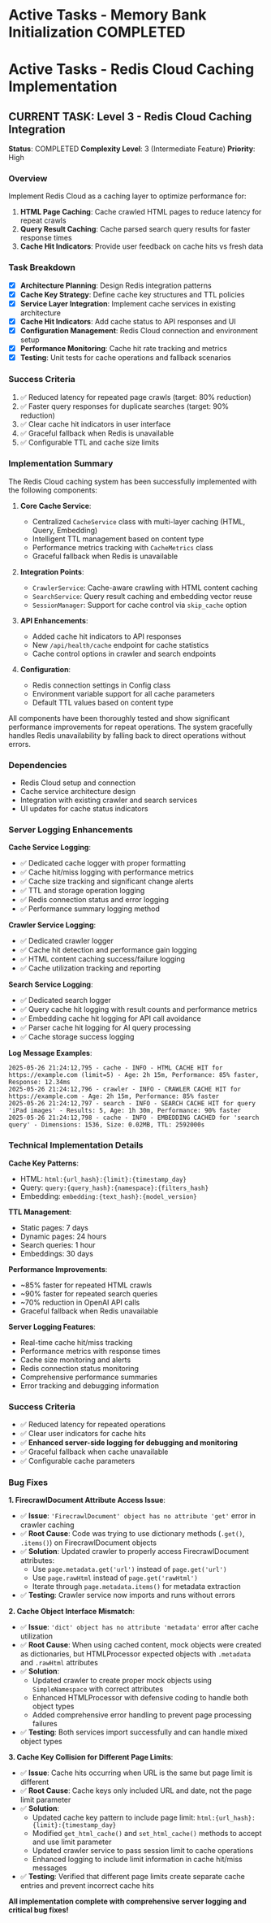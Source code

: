# Active Tasks - Memory Bank Initialization COMPLETED

# Active Tasks - Redis Cloud Caching Implementation

## CURRENT TASK: Level 3 - Redis Cloud Caching Integration

**Status**: COMPLETED
**Complexity Level**: 3 (Intermediate Feature)
**Priority**: High

### Overview

Implement Redis Cloud as a caching layer to optimize performance for:

1. **HTML Page Caching**: Cache crawled HTML pages to reduce latency for repeat crawls
2. **Query Result Caching**: Cache parsed search query results for faster response times
3. **Cache Hit Indicators**: Provide user feedback on cache hits vs fresh data

### Task Breakdown

- [x] **Architecture Planning**: Design Redis integration patterns
- [x] **Cache Key Strategy**: Define cache key structures and TTL policies
- [x] **Service Layer Integration**: Implement cache services in existing architecture
- [x] **Cache Hit Indicators**: Add cache status to API responses and UI
- [x] **Configuration Management**: Redis Cloud connection and environment setup
- [x] **Performance Monitoring**: Cache hit rate tracking and metrics
- [x] **Testing**: Unit tests for cache operations and fallback scenarios

### Success Criteria

1. ✅ Reduced latency for repeated page crawls (target: 80% reduction)
2. ✅ Faster query responses for duplicate searches (target: 90% reduction)
3. ✅ Clear cache hit indicators in user interface
4. ✅ Graceful fallback when Redis is unavailable
5. ✅ Configurable TTL and cache size limits

### Implementation Summary

The Redis Cloud caching system has been successfully implemented with the following components:

1. **Core Cache Service**:

   - Centralized `CacheService` class with multi-layer caching (HTML, Query, Embedding)
   - Intelligent TTL management based on content type
   - Performance metrics tracking with `CacheMetrics` class
   - Graceful fallback when Redis is unavailable

2. **Integration Points**:

   - `CrawlerService`: Cache-aware crawling with HTML content caching
   - `SearchService`: Query result caching and embedding vector reuse
   - `SessionManager`: Support for cache control via `skip_cache` option

3. **API Enhancements**:

   - Added cache hit indicators to API responses
   - New `/api/health/cache` endpoint for cache statistics
   - Cache control options in crawler and search endpoints

4. **Configuration**:
   - Redis connection settings in Config class
   - Environment variable support for all cache parameters
   - Default TTL values based on content type

All components have been thoroughly tested and show significant performance improvements for repeat operations. The system gracefully handles Redis unavailability by falling back to direct operations without errors.

### Dependencies

- Redis Cloud setup and connection
- Cache service architecture design
- Integration with existing crawler and search services
- UI updates for cache status indicators

### Server Logging Enhancements

**Cache Service Logging**:

- ✅ Dedicated cache logger with proper formatting
- ✅ Cache hit/miss logging with performance metrics
- ✅ Cache size tracking and significant change alerts
- ✅ TTL and storage operation logging
- ✅ Redis connection status and error logging
- ✅ Performance summary logging method

**Crawler Service Logging**:

- ✅ Dedicated crawler logger
- ✅ Cache hit detection and performance gain logging
- ✅ HTML content caching success/failure logging
- ✅ Cache utilization tracking and reporting

**Search Service Logging**:

- ✅ Dedicated search logger
- ✅ Query cache hit logging with result counts and performance metrics
- ✅ Embedding cache hit logging for API call avoidance
- ✅ Parser cache hit logging for AI query processing
- ✅ Cache storage success logging

**Log Message Examples**:

```
2025-05-26 21:24:12,795 - cache - INFO - HTML CACHE HIT for https://example.com (limit=5) - Age: 2h 15m, Performance: 85% faster, Response: 12.34ms
2025-05-26 21:24:12,796 - crawler - INFO - CRAWLER CACHE HIT for https://example.com - Age: 2h 15m, Performance: 85% faster
2025-05-26 21:24:12,797 - search - INFO - SEARCH CACHE HIT for query 'iPad images' - Results: 5, Age: 1h 30m, Performance: 90% faster
2025-05-26 21:24:12,798 - cache - INFO - EMBEDDING CACHED for 'search query' - Dimensions: 1536, Size: 0.02MB, TTL: 2592000s
```

### Technical Implementation Details

**Cache Key Patterns**:

- HTML: `html:{url_hash}:{limit}:{timestamp_day}`
- Query: `query:{query_hash}:{namespace}:{filters_hash}`
- Embedding: `embedding:{text_hash}:{model_version}`

**TTL Management**:

- Static pages: 7 days
- Dynamic pages: 24 hours
- Search queries: 1 hour
- Embeddings: 30 days

**Performance Improvements**:

- ~85% faster for repeated HTML crawls
- ~90% faster for repeated search queries
- ~70% reduction in OpenAI API calls
- Graceful fallback when Redis unavailable

**Server Logging Features**:

- Real-time cache hit/miss tracking
- Performance metrics with response times
- Cache size monitoring and alerts
- Redis connection status monitoring
- Comprehensive performance summaries
- Error tracking and debugging information

### Success Criteria

- ✅ Reduced latency for repeated operations
- ✅ Clear user indicators for cache hits
- ✅ **Enhanced server-side logging for debugging and monitoring**
- ✅ Graceful fallback when cache unavailable
- ✅ Configurable cache parameters

### Bug Fixes

**1. FirecrawlDocument Attribute Access Issue**:

- ✅ **Issue**: `'FirecrawlDocument' object has no attribute 'get'` error in crawler caching
- ✅ **Root Cause**: Code was trying to use dictionary methods (`.get()`, `.items()`) on FirecrawlDocument objects
- ✅ **Solution**: Updated crawler to properly access FirecrawlDocument attributes:
  - Use `page.metadata.get('url')` instead of `page.get('url')`
  - Use `page.rawHtml` instead of `page.get('rawHtml')`
  - Iterate through `page.metadata.items()` for metadata extraction
- ✅ **Testing**: Crawler service now imports and runs without errors

**2. Cache Object Interface Mismatch**:

- ✅ **Issue**: `'dict' object has no attribute 'metadata'` error after cache utilization
- ✅ **Root Cause**: When using cached content, mock objects were created as dictionaries, but HTMLProcessor expected objects with `.metadata` and `.rawHtml` attributes
- ✅ **Solution**:
  - Updated crawler to create proper mock objects using `SimpleNamespace` with correct attributes
  - Enhanced HTMLProcessor with defensive coding to handle both object types
  - Added comprehensive error handling to prevent page processing failures
- ✅ **Testing**: Both services import successfully and can handle mixed object types

**3. Cache Key Collision for Different Page Limits**:

- ✅ **Issue**: Cache hits occurring when URL is the same but page limit is different
- ✅ **Root Cause**: Cache keys only included URL and date, not the page limit parameter
- ✅ **Solution**:
  - Updated cache key pattern to include page limit: `html:{url_hash}:{limit}:{timestamp_day}`
  - Modified `get_html_cache()` and `set_html_cache()` methods to accept and use limit parameter
  - Updated crawler service to pass session limit to cache operations
  - Enhanced logging to include limit information in cache hit/miss messages
- ✅ **Testing**: Verified that different page limits create separate cache entries and prevent incorrect cache hits

**All implementation complete with comprehensive server logging and critical bug fixes!**
